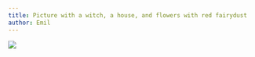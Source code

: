 ```yaml
---
title: Picture with a witch, a house, and flowers with red fairydust
author: Emil
---
```

![](/img/IMG_0228D.jpg)